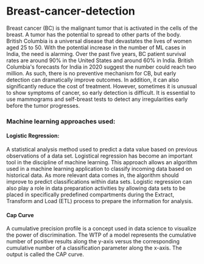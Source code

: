 # Breast-cancer-detection
  Breast cancer (BC) is the malignant tumor that is activated in the cells of the breast. A tumor has the potential to spread to other parts of the body. British Columbia is a universal disease that devastates the lives of women aged 25 to 50. With the potential increase in the number of ML cases in India, the need is alarming. Over the past five years, BC patient survival rates  are around 90% in the United States and around 60% in India. British Columbia's forecasts for India in 2020 suggest the number could reach two million.
  As such, there is no preventive mechanism for CB, but early detection can dramatically improve outcomes. In addition, it can also significantly reduce the cost of  treatment. However, sometimes it is unusual to show symptoms of cancer, so early detection is difficult. It is essential to use mammograms and self-breast tests to detect any irregularities early  before the tumor progresses.
<h3>Machine learning approaches used:</h3>
  <h4>Logistic Regression:</h4>
    A statistical analysis method used to predict a data value based on previous observations of a data set. Logistical regression has become an important tool in the discipline of machine learning. This approach allows an algorithm  used in a machine learning application to classify incoming data based on historical data. As more relevant data comes in, the algorithm should improve to predict classifications within data sets. Logistic regression can also play a role in data preparation activities by allowing data sets to be placed in specifically predefined compartments during the Extract, Transform and Load (ETL) process  to prepare the information for analysis.
  <h4>Cap Curve</h4>
    A cumulative precision profile is a concept used in data science to visualize the power of discrimination. The WTP of a model represents the cumulative number of positive results along the y-axis versus the corresponding cumulative number of a classification parameter along the x-axis. The output is called the CAP curve.

